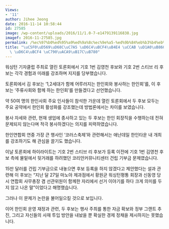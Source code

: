 ```yaml
---
Views:
- '11'
author: Jihee Jeong
date: 2016-11-14 10:58:44
id: 27585
image: /wp-content/uploads/2016/11/1.0-7-e1479139116838.jpg
imagef: 2016-11-27585.jpg
permalink: /%ec%97%b0%ed%95%a9%ed%9a%8c%ec%9e%a5-%ed%9b%84%eb%b3%b4%eb%93%a4-%ec%b2%ab-%ed%86%a0%eb%a1%a0%ed%9a%8c-%ed%95%9c-%ed%9b%84%eb%b3%b4-%ec%9e%90%ea%b2%a9%eb%85%bc%eb%9e%80/
title: "\uC5F0\uD569\uD68C\uC7A5 \uD6C4\uBCF4\uB4E4 \uCCAB \uD1A0\uB860\uD68C..\uD55C\
  \ \uD6C4\uBCF4 \uC790\uACA9\uB17C\uB780"
---
```


워싱턴 기자클럽 주최로 열린 토론회에서 기호 1번 김영천 후보와 기호 2번 스티브 리 후보는 각각 경험과 미래를 강조하며 지지를 당부했습니다.

토론회에서 김 후보는 ‘1,2세대가 함께 어루러지는 한인회와 봉사하는 한인회’를, 이 후보는 ‘주류사회와 함께 하는 한인회’를 만들겠다고 선언했습니다.

약 50여 명의 한인사회 주요 인사들이 참석한 가운데 열린 토론회에서 두 후보 모두는 주요 공약에서 한인회 활성화를 강조했는데 방법론에서는 차이를 보였습니다.

봉사 자세와 관련, 현재 생업에 종사하고 있는 두 후보는 한인 회장직을 수행하는데 전혀 문제되지 않는다며 적극 봉사하겠다는 의지를 피력하였습니다.

한인연합회 연중 가장 큰 행사인 ‘코러스축제’와 관련해서는 애난데일 한인타운 내 개최를 강조하기도 해 관심을 끌기도 했습니다.

이날 토론회에 하이라이트는 기호 2번 스티브 리 후보가 등록 이전에 기호 1번 김영천 후보 측에 물밑에서 뒷거래를 하려했던 코리안커뮤니티센터 건립 기부금 문제였습니다.

15만 달러를 건립 기부금으로 내놓으면 후보 등록을 하지 않겠다고 제안했다는 설과 관련해 이 후보는 “지난 달 27일 마노아 제과점에서 황원균 워싱턴평통 회장과 신동영 당시 연합회 사무총장 겸 선관위원이 함께한 자리에서 선거 이야기를 하다 크게 의미를 두지 않고 나온 말”이었다고 해명했습니다.

그러나 이 문제가 논란을 불어일으킬 것으로 보입니다.

이어 한인회 운영 재정과 관련, 두 후보는 행사 주최를 통한 자금 확보와 정부 그랜트 추진, 그리고 자신들의 사재 투입 방안을 내놨을 뿐 확실한 경제 정채을 제시하지는 못했습니다.